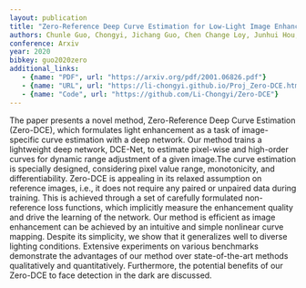 ```yaml
---
layout: publication
title: "Zero-Reference Deep Curve Estimation for Low-Light Image Enhancement"
authors: Chunle Guo, Chongyi, Jichang Guo, Chen Change Loy, Junhui Hou, Sam Kwong, Runmin Cong
conference: Arxiv
year: 2020
bibkey: guo2020zero
additional_links:
   - {name: "PDF", url: "https://arxiv.org/pdf/2001.06826.pdf"}
   - {name: "URL", url: "https://li-chongyi.github.io/Proj_Zero-DCE.html"}
   - {name: "Code", url: "https://github.com/Li-Chongyi/Zero-DCE"}  
---
```

The paper presents a novel method, Zero-Reference
Deep Curve Estimation (Zero-DCE), which formulates light
enhancement as a task of image-specific curve estimation
with a deep network. Our method trains a lightweight deep
network, DCE-Net, to estimate pixel-wise and high-order
curves for dynamic range adjustment of a given image.The
curve estimation is specially designed, considering pixel
value range, monotonicity, and differentiability. Zero-DCE
is appealing in its relaxed assumption on reference images,
i.e., it does not require any paired or unpaired data during training. This is achieved through a set of carefully
formulated non-reference loss functions, which implicitly
measure the enhancement quality and drive the learning
of the network. Our method is efficient as image enhancement can be achieved by an intuitive and simple nonlinear
curve mapping. Despite its simplicity, we show that it generalizes well to diverse lighting conditions. Extensive experiments on various benchmarks demonstrate the advantages of our method over state-of-the-art methods qualitatively and quantitatively. Furthermore, the potential benefits of our Zero-DCE to face detection in the dark are
discussed.
